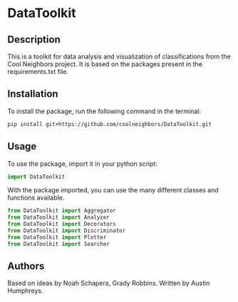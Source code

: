 # DataToolkit

## Description

This is a toolkit for data analysis and visualization of classifications from the Cool Neighbors project. 
It is based on the packages present in the requirements.txt file.

## Installation

To install the package, run the following command in the terminal:

```bash
pip install git+https://github.com/coolneighbors/DataToolkit.git
```

## Usage

To use the package, import it in your python script:

```python
import DataToolkit
```

With the package imported, you can use the many different classes and functions available.
```python
from DataToolkit import Aggregator
from DataToolkit import Analyzer
from DataToolkit import Decorators
from DataToolkit import Discriminator
from DataToolkit import Plotter
from DataToolkit import Searcher
```

## Authors
Based on ideas by Noah Schapera, Grady Robbins.
Written by Austin Humphreys.

